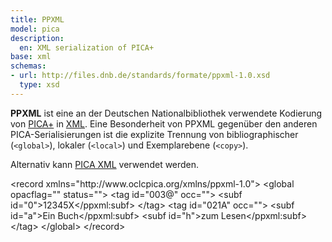 ```yaml
---
title: PPXML
model: pica
description:
  en: XML serialization of PICA+
base: xml
schemas:
- url: http://files.dnb.de/standards/formate/ppxml-1.0.xsd
  type: xsd
---
```


**PPXML** ist eine an der Deutschen Nationalbibliothek verwendete Kodierung von [PICA+](../pica) in [XML](../xml). Eine Besonderheit von PPXML gegenüber den anderen PICA-Serialisierungen ist die explizite Trennung von bibliographischer (`<global>`), lokaler (`<local>`) und Exemplarebene (`<copy>`).

Alternativ kann [PICA XML](xml) verwendet werden.

<example highlight="xml">
  &lt;record xmlns="http://www.oclcpica.org/xmlns/ppxml-1.0">
    &lt;global opacflag="" status="">
      &lt;tag id="003@" occ="">
        &lt;subf id="0">12345X&lt;/ppxml:subf>
      &lt;/tag>
      &lt;tag id="021A" occ="">
        &lt;subf id="a">Ein Buch&lt;/ppxml:subf>
        &lt;subf id="h">zum Lesen&lt;/ppxml:subf>
      &lt;/tag>
    &lt;/global>
  &lt;/record>
</example>
